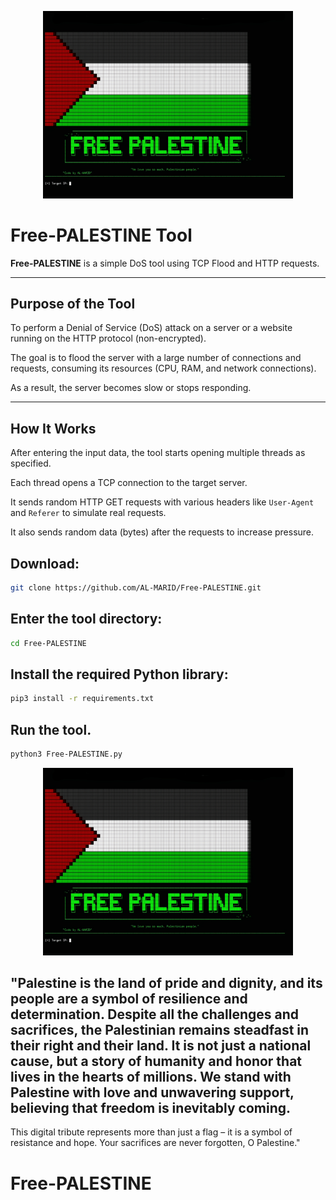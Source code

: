 <p align="center">
  <img src="Free-PALESTINE.jpg" alt="Free-PALESTINE" width="400" />
</p>

# Free-PALESTINE Tool

**Free-PALESTINE** is a simple DoS tool using TCP Flood and HTTP requests.

---

## Purpose of the Tool

To perform a Denial of Service (DoS) attack on a server or a website running on the HTTP protocol (non-encrypted).

The goal is to flood the server with a large number of connections and requests, consuming its resources (CPU, RAM, and network connections).

As a result, the server becomes slow or stops responding.

---

## How It Works

After entering the input data, the tool starts opening multiple threads as specified.

Each thread opens a TCP connection to the target server.

It sends random HTTP GET requests with various headers like `User-Agent` and `Referer` to simulate real requests.

It also sends random data (bytes) after the requests to increase pressure.


## Download:
```bash
git clone https://github.com/AL-MARID/Free-PALESTINE.git
```
## Enter the tool directory:
```bash
cd Free-PALESTINE
```
## Install the required Python library:
```bash
pip3 install -r requirements.txt
```
## Run the tool.
```bash
python3 Free-PALESTINE.py
```





<p align="center">
  <img src="Free-PALESTINE.jpg" alt="Free-PALESTINE" width="400" />
</p>


## "Palestine is the land of pride and dignity, and its people are a symbol of resilience and determination. Despite all the challenges and sacrifices, the Palestinian remains steadfast in their right and their land. It is not just a national cause, but a story of humanity and honor that lives in the hearts of millions. We stand with Palestine with love and unwavering support, believing that freedom is inevitably coming.

This digital tribute represents more than just a flag – it is a symbol of resistance and hope. Your sacrifices are never forgotten, O Palestine."
# Free-PALESTINE
